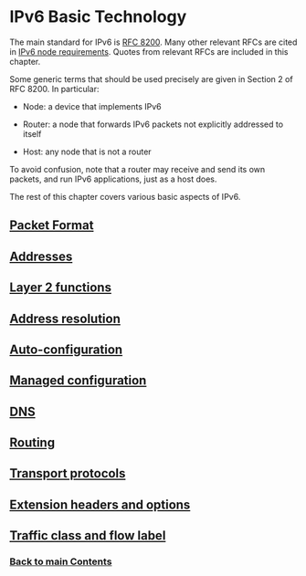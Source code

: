 # IPv6 Basic Technology

The main standard for IPv6 is [RFC 8200](https://www.rfc-editor.org/info/rfc8200). Many other relevant RFCs are cited in [IPv6 node requirements](https://www.rfc-editor.org/info/bcp220). Quotes from relevant RFCs are included in this chapter.

Some generic terms that should be used precisely are given in Section 2 of RFC 8200. In particular:

- Node: a device that implements IPv6

- Router: a node that forwards IPv6 packets not explicitly addressed to itself

- Host: any node that is not a router

To avoid confusion, note that a router may receive and send its own packets, and run IPv6 applications, just as a host does.

The rest of this chapter covers various basic aspects of IPv6.

## [Packet Format](Packet%20Format.md)
## [Addresses](Addresses.md)
## [Layer 2 functions](Layer%202%20functions.md)
## [Address resolution](Address%20resolution.md)
## [Auto-configuration](Auto-configuration.md)
## [Managed configuration](Managed%20configuration.md)
## [DNS](DNS.md)
## [Routing](Routing.md)
## [Transport protocols](Transport%20protocols.md)
## [Extension headers and options](Extension%20headers%20and%20options.md)
## [Traffic class and flow label](Traffic%20class%20and%20flow%20label.md)
<!-- Link lines generated automatically; do not delete -->
### [<ins>Back to main Contents</ins>](../Contents.md)
